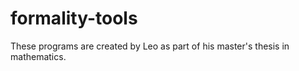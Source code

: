 formality-tools
===============

These programs are created by Leo as part of his master's thesis in mathematics. 
